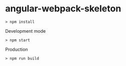 # angular-webpack-skeleton

```
> npm install
```

Development mode
```
> npm start
```

Production
```
> npm run build
```
